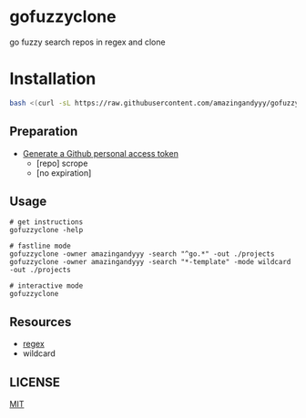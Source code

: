 # gofuzzyclone

go fuzzy search repos in regex and clone

# Installation

```sh
bash <(curl -sL https://raw.githubusercontent.com/amazingandyyy/gofuzzyclone/main/scripts/install.sh)
```

## Preparation

- [Generate a Github personal access token](https://github.com/settings/tokens/new?scopes=repo&description=gofuzzyclone-cli)
  - [repo] scrope
  - [no expiration]

## Usage

```
# get instructions
gofuzzyclone -help

# fastline mode
gofuzzyclone -owner amazingandyyy -search "^go.*" -out ./projects
gofuzzyclone -owner amazingandyyy -search "*-template" -mode wildcard -out ./projects

# interactive mode
gofuzzyclone
```

## Resources

- [regex](http://regex101.com)
- wildcard

## LICENSE

[MIT](./LICENSE)
